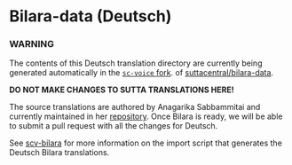 # Bilara-data (Deutsch)

### WARNING
The contents of this Deutsch translation directory 
are currently being generated automatically in 
the [`sc-voice` fork](https://github.com/sc-voice/bilara-data).
of 
[suttacentral/bilara-data](https://github.com/suttacentral/bilara-data).

**DO NOT MAKE CHANGES TO SUTTA TRANSLATIONS HERE!**

The source translations are authored by Anagarika Sabbammitai
and currently maintained in her [repository](https://github.com/sabbamitta/sutta-translation).
Once Bilara is ready, we will be able to submit a pull request with all the
changes for Deutsch.

See [scv-bilara](https://github.com/sc-voice/scv-bilara) for more information
on the import script that generates the Deutsch Bilara translations.

